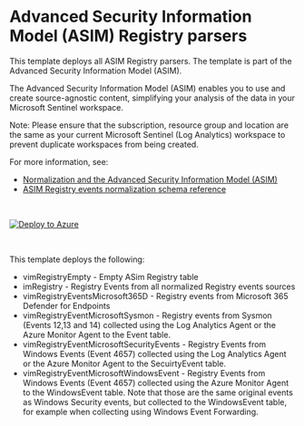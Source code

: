 # Advanced Security Information Model (ASIM) Registry parsers 

This template deploys all ASIM Registry parsers. The template is part of the Advanced Security Information Model (ASIM).

The Advanced Security Information Model (ASIM) enables you to use and create source-agnostic content, simplifying your analysis of the data in your Microsoft Sentinel workspace.

Note: Please ensure that the subscription, resource group and location are the same as your current Microsoft Sentinel (Log Analytics) workspace to prevent duplicate workspaces from being created.

For more information, see:

- [Normalization and the Advanced Security Information Model (ASIM)](https://aka.ms/AboutASIM)
- [ASIM Registry events normalization schema reference](https://aka.ms/ASimRegistryEventDoc)



<br>

[![Deploy to Azure](https://aka.ms/deploytoazurebutton)](https://aka.ms/ASimRegistryEventARM)

<br>

This template deploys the following:
* vimRegistryEmpty - Empty ASim Registry table
* imRegistry - Registry Events from all normalized Registry events sources
* vimRegistryEventsMicrosoft365D - Registry events from Microsoft 365 Defender for Endpoints
* vimRegistryEventMicrosoftSysmon - Registry events from Sysmon (Events 12,13 and 14) collected using the Log Analytics Agent or the Azure Monitor Agent to the Event table.
* vimRegistryEventMicrosoftSecurityEvents - Registry Events from Windows Events (Event 4657) collected using the Log Analytics Agent or the Azure Monitor Agent to the SecuirtyEvent table.
* vimRegistryEventMicrosoftWindowsEvent - Registry Events from Windows Events (Event 4657) collected using the Azure Monitor Agent to the WindowsEvent table. Note that those are the same original events as Windows Security events, but collected to the WindowsEvent table, for example when collecting using Windows Event Forwarding.

<br>
